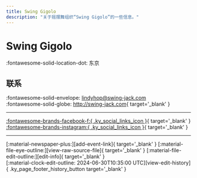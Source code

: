 ```yaml
---
title: Swing Gigolo
description: "关于摇摆舞组织“Swing Gigolo”的一些信息。"
---
```


# Swing Gigolo

:fontawesome-solid-location-dot: 东京  


## 联系

:fontawesome-solid-envelope: <lindyhop@swing-jack.com>  
:fontawesome-solid-globe: <http://swing-jack.com>{ target='_blank' }  

---

 [:fontawesome-brands-facebook-f:{ .ky_social_links_icon }](https://www.facebook.com/swinggigolo){ target='_blank' } [:fontawesome-brands-instagram:{ .ky_social_links_icon }](https://instagram.com/amorehirosuke){ target='_blank' }

---

<div class="ky_page_footer" markdown>
<div class="ky_page_footer_trailing" markdown="span">
[:material-newspaper-plus:][add-event-link]{ target='_blank' }
[:material-file-eye-outline:][view-raw-source-file]{ target='_blank' }
[:material-file-edit-outline:][edit-info]{ target='_blank' }
</div>
<div class="ky_page_footer_leading" markdown="span">
[:material-clock-edit-outline: 2024-06-30T10:35:00 UTC][view-edit-history]{ .ky_page_footer_history_button target='_blank' }
</div>
</div>

[add-event-link]: https://github.com/swingdance/events/issues/new?assignees=&labels=add+event&projects=&template=02-add_entity.yml&title=%5Bjp%5D%20%3CName%3E&region=jp&province=Tokyo&city=Tokyo&org_id=swing-gigolo "添加活动"
[view-raw-source-file]: https://github.com/swingdance/orgs/blob/main/jp/swing-gigolo.json "查看原始源文件"
[edit-info]: https://github.com/swingdance/orgs/issues/new?assignees=&labels=update+org&projects=&template=03-update_entity.yml&title=%5Bjp%5D%20Swing%20Gigolo&region=jp&id=swing-gigolo&name=Swing%20Gigolo "编辑信息"

[view-edit-history]: https://github.com/swingdance/orgs/commits/main/jp/swing-gigolo.json "查看编辑历史"
